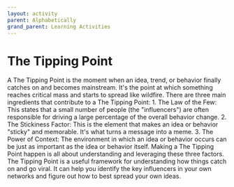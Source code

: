 ```yaml
---
layout: activity
parent: Alphabetically
grand_parent: Learning Activities
---
```


# The Tipping Point

A The Tipping Point is the moment when an idea, trend, or behavior finally catches on and becomes mainstream. It's the point at which something reaches critical mass and starts to spread like wildfire. There are three main ingredients that contribute to a The Tipping Point: 1. The Law of the Few: This states that a small number of people (the "influencers") are often responsible for driving a large percentage of the overall behavior change. 2. The Stickiness Factor: This is the element that makes an idea or behavior "sticky" and memorable. It's what turns a message into a meme. 3. The Power of Context: The environment in which an idea or behavior occurs can be just as important as the idea or behavior itself. Making a The Tipping Point happen is all about understanding and leveraging these three factors. The Tipping Point is a useful framework for understanding how things catch on and go viral. It can help you identify the key influencers in your own networks and figure out how to best spread your own ideas.
